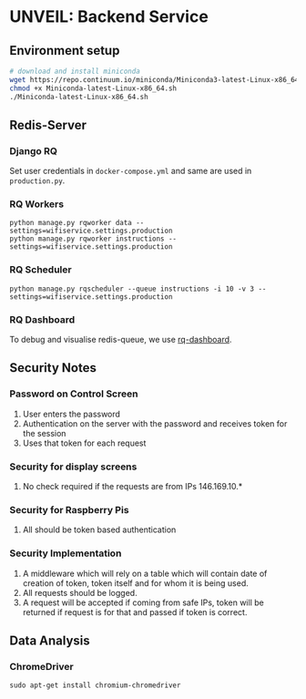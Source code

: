 # UNVEIL: Backend Service

## Environment setup

```bash
# download and install miniconda
wget https://repo.continuum.io/miniconda/Miniconda3-latest-Linux-x86_64.sh
chmod +x Miniconda-latest-Linux-x86_64.sh
./Miniconda-latest-Linux-x86_64.sh
```

## Redis-Server

### Django RQ

Set user credentials in `docker-compose.yml` and same are used in `production.py`.

### RQ Workers

```
python manage.py rqworker data --settings=wifiservice.settings.production
python manage.py rqworker instructions --settings=wifiservice.settings.production
```

### RQ Scheduler

```
python manage.py rqscheduler --queue instructions -i 10 -v 3 --settings=wifiservice.settings.production
```

### RQ Dashboard

To debug and visualise redis-queue, we use [rq-dashboard](https://github.com/Parallels/rq-dashboard).

## Security Notes

### Password on Control Screen

1. User enters the password
2. Authentication on the server with the password and receives token for the session
3. Uses that token for each request

### Security for display screens

1. No check required if the requests are from IPs 146.169.10.*

### Security for Raspberry Pis

1. All should be token based authentication

### Security Implementation

1. A middleware which will rely on a table which will contain date of creation of token, token itself and for whom it is being used.
2. All requests should be logged.
3. A request will be accepted if coming from safe IPs, token will be returned if request is for that and passed if token is correct.

## Data Analysis

### ChromeDriver

```
sudo apt-get install chromium-chromedriver
```
